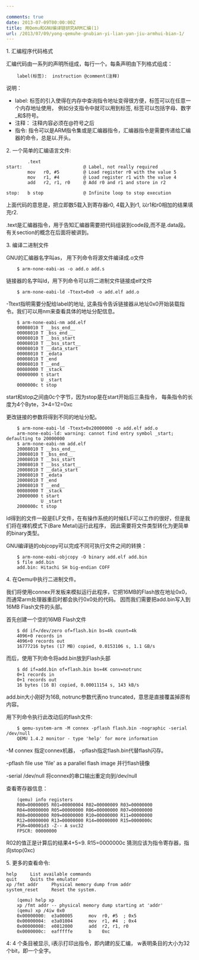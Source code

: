 ```yaml
---

comments: true
date: 2013-07-09T00:00:00Z
title: 用Qemu和GNU编译链研究ARM汇编(1)
url: /2013/07/09/yong-qemuhe-gnubian-yi-lian-yan-jiu-armhui-bian-1/
---
```


1\. 汇编程序代码格式

汇编代码由一系列的声明所组成，每行一个。每条声明由下列格式组成：

```
	label(标签):	instruction	@comment(注释)
```


说明：

* label:
标签的引入使得在内存中查询指令地址变得很方便，标签可以在任意一个内存地址使用，
例如分支指令中就可以用到标签, 标签可以包括字母、数字_和$符号。
* 注释：
注释内容必须在@符号之后
* 指令:
指令可以是ARM指令集或是汇编器指令，汇编器指令是需要传递给汇编器的命令，总是以.开头。

2\. 一个简单的汇编语言文件:
```
        .text
start:                       @ Label, not really required
        mov   r0, #5         @ Load register r0 with the value 5
        mov   r1, #4         @ Load register r1 with the value 4
        add   r2, r1, r0     @ Add r0 and r1 and store in r2

stop:   b stop               @ Infinite loop to stop execution
```

上面代码的意思是，把立即数5载入到寄存器r0, 4载入到r1,
以r1和r0相加的结果填充r2.

.text是汇编器指令，用于告知汇编器需要把代码组装到code段,而不是.data段。有关section的概念在后面将被讲到。

3\. 编译二进制文件

GNU的汇编器名字叫as， 用下列命令将源文件编译成.o文件

```
	$ arm-none-eabi-as -o add.o add.s
```

链接器的名字叫ld，用下列命令可以将二进制文件链接成elf文件

```
	$ arm-none-eabi-ld -Ttext=0x0 -o add.elf add.o
```

-Ttext指明需要分配给label的地址,
这条指令告诉链接器从地址0x0开始装载指令。我们可以用nm来查看具体的地址分配信息。

```
	$ arm-none-eabi-nm add.elf 
	00008010 T __bss_end__
	00008010 T _bss_end__
	00008010 T __bss_start
	00008010 T __bss_start__
	00008010 T __data_start
	00008010 T _edata
	00008010 T _end
	00008010 T __end__
	00080000 T _stack
	00000000 t start
	         U _start
	0000000c t stop
```

start和stop之间由0c个字节，因为stop是在start开始后三条指令，
每条指令的长度为4个Byte，3*4=12=0xc

更改链接的参数将得到不同的地址分配。

```
	$ arm-none-eabi-ld -Ttext=0x20000000 -o add.elf add.o
	arm-none-eabi-ld: warning: cannot find entry symbol _start; defaulting to 20000000
	$ arm-none-eabi-nm add.elf
	20008010 T __bss_end__
	20008010 T _bss_end__
	20008010 T __bss_start
	20008010 T __bss_start__
	20008010 T __data_start
	20008010 T _edata
	20008010 T _end
	20008010 T __end__
	00080000 T _stack
	20000000 t start
	         U _start
	2000000c t stop
```

ld得到的文件一般是ELF文件，在有操作系统的时候ELF可以工作的很好，但是我们将在裸机模式下(Bare
Metal)运行此程序， 因此需要将文件类型转化为更简单的binary类型。

GNU编译链的objcopy可以完成不同可执行文件之间的转换：

```
	$ arm-none-eabi-objcopy -O binary add.elf add.bin
	$ file add.bin
	add.bin: Hitachi SH big-endian COFF
```

4\. 在Qemu中执行二进制文件。

我们将使用connex开发板来模拟运行此程序，它把16MB的Flash放在地址0x0，而通常arm处理器重启时都会执行0x0处的代码。
因而我们需要把add.bin写入到16MB Flash文件的头部。

首先创建一个空的16MB Flash文件

```
	$ dd if=/dev/zero of=flash.bin bs=4k count=4k
	4096+0 records in
	4096+0 records out
	16777216 bytes (17 MB) copied, 0.0153106 s, 1.1 GB/s
```

而后，使用下列命令将add.bin放到Flash头部

```
	$ dd if=add.bin of=flash.bin bs=4K conv=notrunc
	0+1 records in
	0+1 records out
	16 bytes (16 B) copied, 0.00011154 s, 143 kB/s
```

add.bin大小刚好为16B, notrunc参数代表no truncated，意思是直接覆盖掉原有内容。 

用下列命令执行此改动后的flash文件:

```
	$ qemu-system-arm -M connex -pflash flash.bin -nographic -serial /dev/null
	QEMU 1.4.2 monitor - type 'help' for more information
```

-M connex 指定connex机器， -pflash指定flash.bin代替flash闪存。

-pflash file    use 'file' as a parallel flash image 并行flash镜像

-serial /dev/null 将connex的串口输出重定向到/dev/null

查看寄存器信息：

```
	(qemu) info registers
	R00=00000005 R01=00000004 R02=00000009 R03=00000000
	R04=00000000 R05=00000000 R06=00000000 R07=00000000
	R08=00000000 R09=00000000 R10=00000000 R11=00000000
	R12=00000000 R13=00000000 R14=00000000 R15=0000000c
	PSR=400001d3 -Z-- A svc32
	FPSCR: 00000000
```

R02的值正是计算后的结果4+5=9.
R15=0000000c 猜测应该为指令寄存器，指向stop(0xc)

5\. 更多的查看命令:
```
help	 List available commands
quit	 Quits the emulator
xp /fmt addr	 Physical memory dump from addr
system_reset	 Reset the system.
```


```
	(qemu) help xp
	xp /fmt addr -- physical memory dump starting at 'addr'
	(qemu) xp /4iw 0x0
	0x00000000:  e3a00005      mov	r0, #5	; 0x5
	0x00000004:  e3a01004      mov	r1, #4	; 0x4
	0x00000008:  e0812000      add	r2, r1, r0
	0x0000000c:  eafffffe      b	0xc
```


4: 4 个条目被显示, i表示打印出指令，即内建的反汇编，
w表明条目的大小为32个bit，即一个全字。

